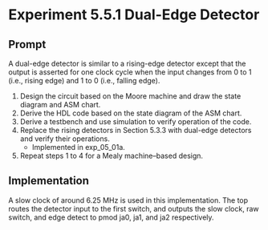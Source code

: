 # Experiment 5.5.1 Dual-Edge Detector

## Prompt
A dual-edge detector is similar to a rising-edge detector except that the output is asserted for one clock cycle when the input changes from 0 to 1 (i.e., rising edge) and 1 to 0 (i.e., falling edge).
1. Design the circuit based on the Moore machine and draw the state diagram and ASM chart. 
2. Derive the HDL code based on the state diagram of the ASM chart. 
3. Derive a testbench and use simulation to verify operation of the code.
4. Replace the rising detectors in Section 5.3.3 with dual-edge detectors and verify their operations. 
    - Implemented in exp_05_01a.
5. Repeat steps 1 to 4 for a Mealy machine–based design.
   

## Implementation
A slow clock of around 6.25 MHz is used in this implementation. The top routes the detector input to the first switch, and outputs the slow clock, raw switch, and edge detect to pmod ja0, ja1, and ja2 respectively.